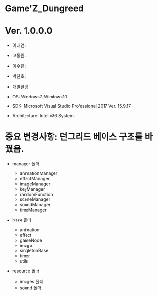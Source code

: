 # Game'Z_Dungreed
# Ver. 1.0.0.0

- 이대연:
- 고동원:
- 이수련:
- 박찬호:

- 개발환경
 - OS:              Windows7, Windows10
 - SDK:             Microsoft Visual Studio Professional 2017 Ver. 15.9.17
 - Architecture:    Intel x86 System.
 
# 중요 변경사항: 던그리드 베이스 구조를 바꿨음.
 - manager 폴더
    - animationManager
    - effectManager
    - imageManager
    - keyManager
    - randomFunction
    - sceneManager
    - soundManager
    - timeManager
    
 - base 폴더
    - animation
    - effect
    - gameNode
    - image
    - singletonBase
    - timer
    - utils
    
 - resource 폴더
    - images 폴더
    - sound 폴더